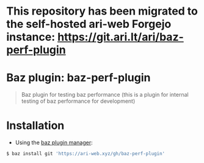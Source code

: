 # This repository has been migrated to the self-hosted ari-web Forgejo instance: <https://git.ari.lt/ari/baz-perf-plugin>
# Baz plugin: baz-perf-plugin

> Baz plugin for testing baz performance (this is a plugin for internal testing of baz performance for development)

# Installation

- Using the [baz plugin manager](https://ari-web.xyz/gh/baz):

```bash
$ baz install git 'https://ari-web.xyz/gh/baz-perf-plugin'
```

